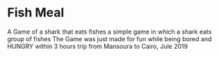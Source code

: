 # Fish Meal
A Game of a shark that eats fishes
a simple game in which a shark eats group of fishes
The Game was just made for fun while being bored and HUNGRY within 3 hours trip
from Mansoura to Cairo, Jule 2019
